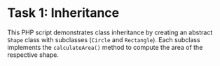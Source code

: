 # Task 1: Inheritance

This PHP script demonstrates class inheritance by creating an abstract `Shape` class with subclasses (`Circle` and `Rectangle`). Each subclass implements the `calculateArea()` method to compute the area of the respective shape.

